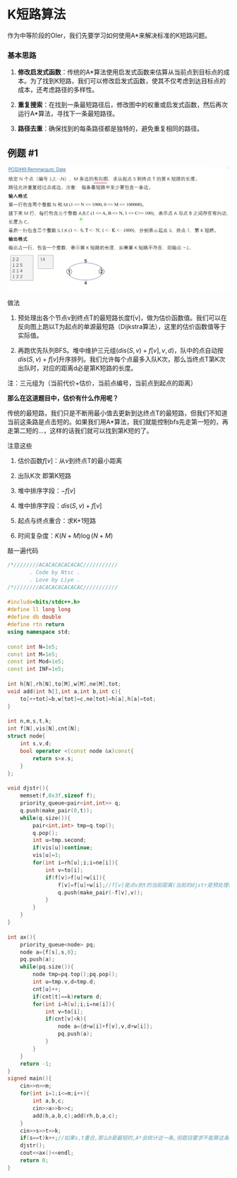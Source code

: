 # K短路算法

作为中等阶段的OIer，我们先要学习如何使用A*来解决标准的K短路问题。

### 基本思路

1. **修改启发式函数**：传统的A*算法使用启发式函数来估算从当前点到目标点的成本。为了找到K短路，我们可以修改启发式函数，使其不仅考虑到达目标点的成本，还考虑路径的多样性。

2. **重复搜索**：在找到一条最短路径后，修改图中的权重或启发式函数，然后再次运行A*算法，寻找下一条最短路径。

3. **路径去重**：确保找到的每条路径都是独特的，避免重复相同的路径。

## 例题 #1

![image.png](K短路算法/image.png)

做法

1. 预处理出各个节点v到终点T的最短路长度f[v]，做为估价函数值。我们可以在反向图上跑以T为起点的单源最短路（Dijkstra算法），这里的估价函数值等于实际值。

2. 再跑优先队列BFS。堆中维护三元组$(dis(S,v)+f[v],v,d)$，队中的点自动按$dis(S,v)+f[v]$升序排列。我们允许每个点最多入队K次，那么当终点T第K次出队时，对应的距离d必是第K短路的长度。

注：三元组为（当前代价+估价，当前点编号，当前点到起点的距离）

**那么在这道题目中，估价有什么作用呢？**

传统的最短路，我们只是不断用最小值去更新到达终点T的最短路，但我们不知道当前这条路是点击短的。如果我们用A*算法，我们就能控制bfs先走第一短的，再走第二短的...，这样的话我们就可以找到第K短的了。

注意这些

1. 估价函数$f[v]$：从$v$到终点T的最小距离

2. 出队K次 即第K短路

3. 堆中排序字段：$-f[v]$

4. 堆中排序字段：$dis(S,v)+f[v]$

5. 起点与终点重合：求K+1短路

6. 时间复杂度：$K(N+M)\log(N+M)$

敲一遍代码

```C++
/*////////ACACACACACACAC///////////
       . Code by Ntsc .
       . Love by Liye .
/*////////ACACACACACACAC///////////

#include<bits/stdc++.h>
#define ll long long
#define db double
#define rtn return
using namespace std;

const int N=1e5;
const int M=1e5;
const int Mod=1e5;
const int INF=1e5;

int h[N],rh[N],to[M],w[M],ne[M],tot;
void add(int h[],int a,int b,int c){
	to[++tot]=b,w[tot]=c,ne[tot]=h[a],h[a]=tot;
}

int n,m,s,t,k;
int f[N],vis[N],cnt[N];
struct node{
	int s,v,d;
	bool operator <(const node &x)const{
		return s>x.s;
	}
};

void djstr(){
	memset(f,0x3f,sizeof f);
	priority_queue<pair<int,int>> q;
	q.push(make_pair(0,t));
	while(q.size()){
		pair<int,int> tmp=q.top();
		q.pop();
		int u=tmp.second;
		if(vis[u])continue;
		vis[u]=1;
		for(int i=rh[u];i;i=ne[i]){
			int v=to[i];
			if(f[v]>f[u]+w[i]){
				f[v]=f[u]+w[i];//f[v]是点v到t的当前距离(当前的djstr是预处理估价函数的,把t当作起点)，也是其估价函数 
				q.push(make_pair(-f[v],v));
			}
		}
	}
}

int ax(){
	priority_queue<node> pq;
	node a={f[s],s,0};
	pq.push(a);
	while(pq.size()){
		node tmp=pq.top();pq.pop();
		int u=tmp.v,d=tmp.d;
		cnt[u]++;
		if(cnt[t]==k)return d;
		for(int i=h[u];i;i=ne[i]){
			int v=to[i];
			if(cnt[v]<k){
				node a={d+w[i]+f[v],v,d+w[i]};
				pq.push(a);
			}
		}
	}
	return -1;
}
signed main(){
	cin>>n>>m;
	for(int i=1;i<=m;i++){
		int a,b,c;
		cin>>a>>b>>c;
		add(h,a,b,c);add(rh,b,a,c);
	}
	cin>>s>>t>>k;
	if(s==t)k++;//如果s,t重合,那么0是最短的,A*会统计这一条,但题目要求不能算这条路,因此实际上应该要求第K+1条路 
	djstr();
	cout<<ax()<<endl;
	return 0;
}

```

